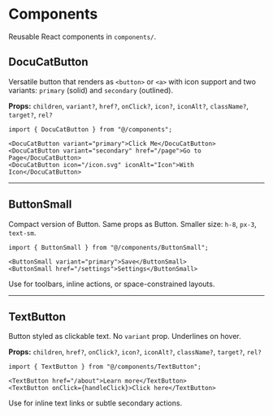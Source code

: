 # Components

Reusable React components in `components/`.

## DocuCatButton

Versatile button that renders as `<button>` or `<a>` with icon support and two variants: `primary` (solid) and `secondary` (outlined).

**Props:** `children`, `variant?`, `href?`, `onClick?`, `icon?`, `iconAlt?`, `className?`, `target?`, `rel?`

```tsx
import { DocuCatButton } from "@/components";

<DocuCatButton variant="primary">Click Me</DocuCatButton>
<DocuCatButton variant="secondary" href="/page">Go to Page</DocuCatButton>
<DocuCatButton icon="/icon.svg" iconAlt="Icon">With Icon</DocuCatButton>
```

---

## ButtonSmall

Compact version of Button. Same props as Button. Smaller size: `h-8`, `px-3`, `text-sm`.

```tsx
import { ButtonSmall } from "@/components/ButtonSmall";

<ButtonSmall variant="primary">Save</ButtonSmall>
<ButtonSmall href="/settings">Settings</ButtonSmall>
```

Use for toolbars, inline actions, or space-constrained layouts.

---

## TextButton

Button styled as clickable text. No `variant` prop. Underlines on hover.

**Props:** `children`, `href?`, `onClick?`, `icon?`, `iconAlt?`, `className?`, `target?`, `rel?`

```tsx
import { TextButton } from "@/components/TextButton";

<TextButton href="/about">Learn more</TextButton>
<TextButton onClick={handleClick}>Click here</TextButton>
```

Use for inline text links or subtle secondary actions.
